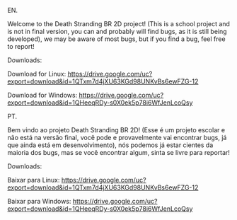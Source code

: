 EN.

Welcome to the Death Stranding BR 2D project!
(This is a school project and is not in final version, you can and probably will find bugs, as it is still being developed), we may be aware of most bugs, but if you find a bug, feel free to report!

Downloads:

Download for Linux: https://drive.google.com/uc?export=download&id=1QTxm7d4jXU63KGd98UNKvBs6ewFZG-12

Download for Windows: https://drive.google.com/uc?export=download&id=1QHeeqRDy-s0X0ek5p78i6WfJenLcoQsy

PT.

Bem vindo ao projeto Death Stranding BR 2D!
(Esse é um projeto escolar e não está na versão final, você pode e provavelmente vai encontrar bugs, já que ainda está em desenvolvimento), nós podemos já estar cientes da maioria dos bugs, mas se você encontrar algum, sinta se livre para reportar!

Downloads:

Baixar para Linux: https://drive.google.com/uc?export=download&id=1QTxm7d4jXU63KGd98UNKvBs6ewFZG-12

Baixar para Windows: https://drive.google.com/uc?export=download&id=1QHeeqRDy-s0X0ek5p78i6WfJenLcoQsy
